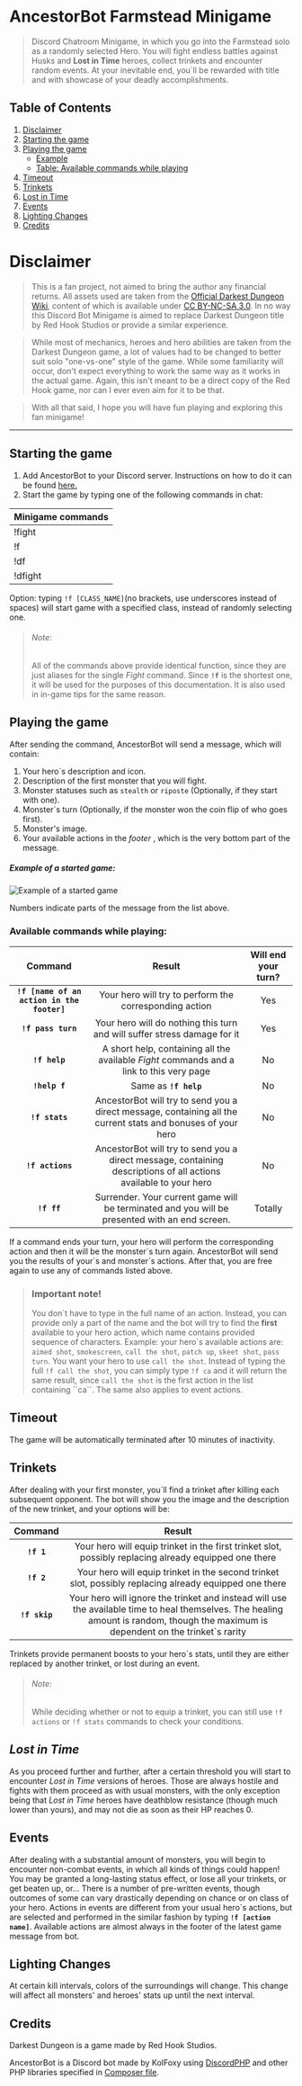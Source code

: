 # AncestorBot Farmstead Minigame
> Discord Chatroom Minigame, in which you go into the Farmstead solo as a randomly selected Hero. You will fight endless battles against Husks and **Lost in Time** heroes, collect trinkets and encounter random events. At your inevitable end, you`ll be rewarded with title and with showcase of your deadly accomplishments.

Table of Contents
-----------------

1. [Disclaimer](#Disclaimer)
2. [Starting the game](#Starting-the-game)
3. [Playing the game](#Playing-the-game)
    * [Example](#example-of-a-started-game)
    * [Table: Available commands while playing](#available-commands-while-playing)
4. [Timeout](#Timeout)
5. [Trinkets](#Trinkets)
6. [Lost in Time](#lost-in-time)
7. [Events](#Events)
8. [Lighting Changes](#Lighting-Changes)
9. [Credits](#Credits)


# Disclaimer
> This is a fan project, not aimed to bring the author any financial returns. All assets used are taken from the [Official Darkest Dungeon Wiki](https://darkestdungeon.gamepedia.com/Darkest_Dungeon_Wiki "Official Darkest Dungeon Wiki"), content of which is available under [CC BY-NC-SA 3.0](https://creativecommons.org/licenses/by-nc-sa/3.0/ "CC BY-NC-SA 3.0"). In no way this Discord Bot Minigame is aimed to replace Darkest Dungeon title by Red Hook Studios or provide a similar experience.

> While most of mechanics, heroes and hero abilities are taken from the Darkest Dungeon game, a lot of values had to be changed to better suit solo "one-vs-one" style of the game. While some familiarity will occur, don't expect everything to work the same way as it works in the actual game. Again, this isn't meant to be a direct copy of the Red Hook game, nor can I ever even aim for it to be that.

> With all that said, I hope you will have fun playing and exploring this fan minigame!
------------
## Starting the game
 1. Add AncestorBot to your Discord server. Instructions on how to do it can be found [here.](README.md#invite-url "here.")
 2. Start the game by typing one of the following commands in chat:
 
| Minigame commands  |
| :------------ |
|  !fight |
|  !f |
|  !df |
|  !dfight |

Option: typing ``!f [CLASS_NAME]``(no brackets, use underscores instead of spaces) will start game with a specified class, instead of randomly selecting one.

>###### Note:
>All of the commands above provide identical function, since they are just aliases for the single *Fight* command.
>Since  **``!f``** is the shortest one, it will be used for the purposes of this documentation. It is also used in in-game tips for the same reason.


## Playing the game

After sending the command, AncestorBot will send a message, which will contain:
1. Your hero\`s description and icon.
2. Description of the first monster that you will fight.
3. Monster statuses such as ``stealth`` or ``riposte`` (Optionally, if they start with one).
4. Monster\`s turn (Optionally, if the monster won the coin flip of who goes first).
5. Monster\'s image.
6. Your available actions in the *footer* , which is the very bottom part of the message.

##### Example of a started game:
![Example of a started game](readme/data/farmstead_start.png "Example of a started game")

Numbers indicate parts of the message from the list above.


### Available commands while playing:

| Command  | Result  | Will end your turn?  |
| :------------: | :------------: | :------------: |
|  **``!f [name of an action in the footer]``**  | Your hero will try to perform the corresponding action  |  Yes |
|   **``!f pass turn``** | Your hero will do nothing this turn and will suffer stress damage for it  | Yes  |
|  **``!f help``**  | A short help, containing all the available *Fight* commands and a link to this very page|  No |
|  **``!help f``**  |  Same as  **``!f help``** | No |
|  **``!f stats``**  |  AncestorBot will try to send you a direct message, containing all the current stats and bonuses of your hero| No |
|  **``!f actions``**  |  AncestorBot will try to send you a direct message, containing descriptions of all actions available to your hero| No |
|  **``!f ff``**  |  Surrender. Your current game will be terminated and you will be presented with an end screen.| Totally |

If a command ends your turn, your hero will perform the corresponding action and then it will be the monster\`s turn again. AncestorBot will send you the results of your\`s and monster\`s actions. 
After that, you are free again to use any of commands listed above.
> ### Important note!
>You don\`t have to type in the full name of an action. Instead, you can provide only a part of the name and the bot will try to find the **first** available to your hero action, which name contains provided sequence of characters.
>Example: your hero\`s available actions are: `aimed shot`, `smokescreen`, `call the shot`, `patch up`, `skeet shot`, `pass turn`. You want your hero to use `call the shot`. Instead of typing the full ``!f call the shot``, you can simply type ``!f ca`` and it will return the same result, since `call the shot` is the first action in the list containing \`\`ca\`\`.
>The same also applies to event actions.

## Timeout
The game will be automatically terminated after 10 minutes of inactivity. 

## Trinkets
After dealing with your first monster, you\`ll find a trinket after killing each subsequent opponent. The bot will show you the image and the description of the new trinket, and your options will be:

|  Command | Result  |
| :------------: | :------------: |
|  **``!f 1``**  |  Your hero will equip trinket in the first trinket slot, possibly replacing already equipped one there |
|  **``!f 2``**  |  Your hero will equip trinket in the second trinket slot, possibly replacing already equipped one there |
| **``!f skip``**  |  Your hero will ignore the trinket and instead will use the available time to heal themselves. The healing amount is random, though the maximum is dependent on the trinket\`s rarity |

Trinkets provide permanent boosts to your hero\`s stats, until they are either replaced by another trinket, or lost during an event.

> ###### Note:
> While deciding whether or not to equip a trinket, you can still use `!f actions` or `!f stats` commands to check your conditions.

## *Lost in Time*
As you proceed further and further, after a certain threshold you will start to encounter *Lost in Time* versions of heroes. Those are always hostile and fights with them proceed as with usual monsters, with the only exception being that *Lost in Time* heroes have deathblow resistance (though much lower than yours), and may not die as soon as their HP reaches 0.

## Events
After dealing with a substantial amount of monsters, you will begin to encounter non-combat events, in which all kinds of things could happen! You may be granted a long-lasting status effect, or lose all your trinkets, or get beaten up, or...
There is a number of pre-written events, though outcomes of some can vary drastically depending on chance or on class of your hero.
Actions in events are different from your usual hero\`s actions, but are selected and performed in the similar fashion by typing **`!f [action name]`**. Available actions are almost always in the footer of the latest game message from bot.

## Lighting Changes
At certain kill intervals, colors of the surroundings will change. This change will affect all monsters' and heroes' stats up until the next interval.   

## Credits
Darkest Dungeon is a game made by Red Hook Studios.

AncestorBot is a Discord bot made by KolFoxy using [DiscordPHP](https://github.com/discord-php/DiscordPHP "DiscordPHP") and other PHP libraries specified in [Composer file](composer.lock "composer.lock").